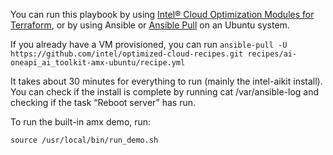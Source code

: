 You can run this playbook by using  [Intel® Cloud Optimization Modules for Terraform](https://github.com/intel/terraform-intel-gcp-vm/tree/main/examples/gcp-linux-with-aikit), or by using Ansible or [Ansible Pull](https://docs.ansible.com/ansible/latest/cli/ansible-pull.html) on an Ubuntu system.

If you already have a VM provisioned, you can run `ansible-pull -U https://github.com/intel/optimized-cloud-recipes.git recipes/ai-oneapi_ai_toolkit-amx-ubuntu/recipe.yml`

It takes about 30 minutes for everything to run (mainly the intel-aikit install). You can check if the install is complete by running cat /var/ansible-log and checking if the task “Reboot server” has run. 

To run the built-in amx demo, run:

`source /usr/local/bin/run_demo.sh` 